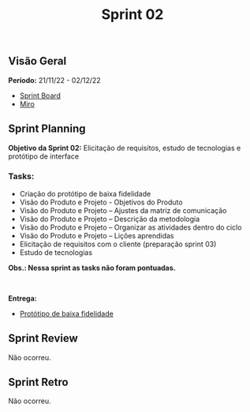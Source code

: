 <h1 align="center"><b>Sprint 02</b></h1>

<br>

## Visão Geral

**Período:** 	21/11/22 - 02/12/22 <br>

- [Sprint Board](https://trello.com/b/hObguyFv/sprint-board)
- [Miro](https://miro.com/app/board/uXjVPFFIyc4=/)

## Sprint Planning

**Objetivo da Sprint 02:** Elicitação de requisitos, estudo de tecnologias e protótipo de interface

### Tasks:
  - Criação do protótipo de baixa fidelidade
  - Visão do Produto e Projeto - Objetivos do Produto
  - Visão do Produto e Projeto – Ajustes da matriz de comunicação
  - Visão do Produto e Projeto – Descrição da metodologia
  - Visão do Produto e Projeto – Organizar as atividades dentro do ciclo
  - Visão do Produto e Projeto – Lições aprendidas
  - Elicitação de requisitos com o cliente (preparação sprint 03)
  - Estudo de tecnologias

**Obs.: Nessa sprint as tasks não foram pontuadas.**

<br>

**Entrega:**
  - [Protótipo de baixa fidelidade](https://www.figma.com/file/8BQdYAuernJgZBrBaPn2Kt/Untitled?node-id=0%3A1&t=NCnODk4J4sFCdtOk-1)

## Sprint Review 
Não ocorreu.

## Sprint Retro
Não ocorreu.
